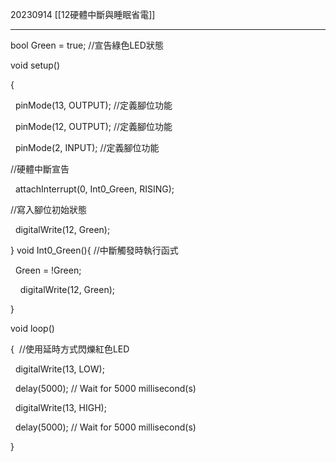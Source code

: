 20230914 
[[12硬體中斷與睡眠省電]]

-----------------------

bool Green = true; //宣告綠色LED狀態

void setup()

{

  pinMode(13, OUTPUT); //定義腳位功能

  pinMode(12, OUTPUT); //定義腳位功能

  pinMode(2, INPUT); //定義腳位功能

//硬體中斷宣告

  attachInterrupt(0, Int0_Green, RISING);

//寫入腳位初始狀態

  digitalWrite(12, Green);

}
void Int0_Green(){ //中斷觸發時執行函式

  Green = !Green;

    digitalWrite(12, Green);

}

void loop()

{  //使用延時方式閃爍紅色LED

  digitalWrite(13, LOW);

  delay(5000); // Wait for 5000 millisecond(s)

  digitalWrite(13, HIGH);

  delay(5000); // Wait for 5000 millisecond(s)

}